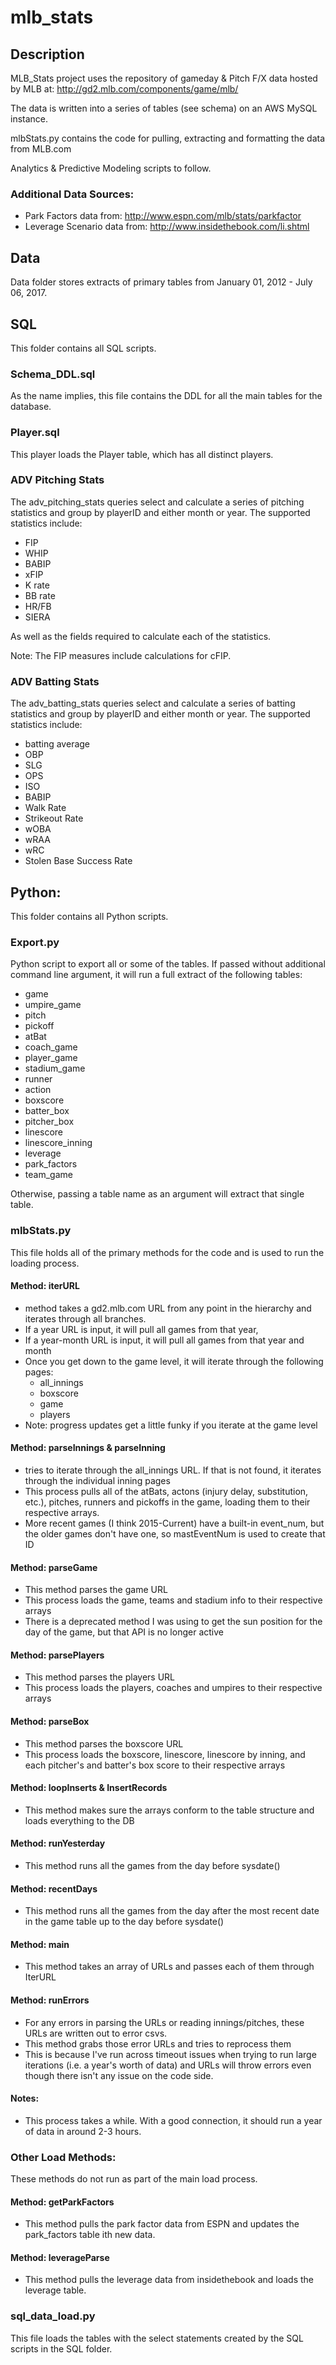 # mlb_stats

## Description
MLB_Stats project uses the repository of gameday & Pitch F/X data hosted by MLB at:
http://gd2.mlb.com/components/game/mlb/

The data is written into a series of tables (see schema) on an AWS MySQL instance.

mlbStats.py contains the code for pulling, extracting and formatting the data from MLB.com

Analytics & Predictive Modeling scripts to follow.

### Additional Data Sources:
* Park Factors data from: http://www.espn.com/mlb/stats/parkfactor
* Leverage Scenario data from: http://www.insidethebook.com/li.shtml

## Data
Data folder stores extracts of primary tables from January 01, 2012 - July 06, 2017.

## SQL
This folder contains all SQL scripts.

### Schema_DDL.sql
As the name implies, this file contains the DDL for all the main tables for the database.

### Player.sql
This player loads the Player table, which has all distinct players.

### ADV Pitching Stats
The adv_pitching_stats queries select and calculate a series of pitching statistics and group by playerID and either month or year. The supported statistics include:
* FIP
* WHIP
* BABIP
* xFIP
* K rate
* BB rate
* HR/FB
* SIERA

As well as the fields required to calculate each of the statistics.

Note: The FIP measures include calculations for cFIP.

### ADV Batting Stats
The adv_batting_stats queries select and calculate a series of batting statistics and group by playerID and either month or year. The supported statistics include:
* batting average
* OBP
* SLG
* OPS
* ISO
* BABIP
* Walk Rate
* Strikeout Rate
* wOBA
* wRAA
* wRC
* Stolen Base Success Rate

## Python:
This folder contains all Python scripts.

### Export.py
Python script to export all or some of the tables. If passed without additional command line argument, it will run a full extract of the following tables:
* game
* umpire_game
* pitch
* pickoff
* atBat
* coach_game
* player_game
* stadium_game
* runner
* action
* boxscore
* batter_box
* pitcher_box
* linescore
* linescore_inning
* leverage
* park_factors
* team_game

Otherwise, passing a table name as an argument will extract that single table.

### mlbStats.py
This file holds all of the primary methods for the code and is used to run the loading process.

#### Method: iterURL
* method takes a gd2.mlb.com URL from any point in the hierarchy and iterates through all branches. 
* If a year URL is input, it will pull all games from that year,
* If a year-month URL is input, it will pull all games from that year and month
* Once you get down to the game level, it will iterate through the following pages:
	* all_innings      
	* boxscore      
	* game      
	* players      
* Note: progress updates get a little funky if you iterate at the game level    
      
#### Method: parseInnings & parseInning  
* tries to iterate through the all_innings URL. If that is not found, it iterates through the individual inning pages    
* This process pulls all of the atBats, actons (injury delay, substitution, etc.), pitches, runners and pickoffs in the game, loading them to their respective arrays.    
* More recent games (I think 2015-Current) have a built-in event_num, but the older games don't have one, so mastEventNum is used to create that ID
    
#### Method: parseGame  
* This method parses the game URL    
* This process loads the game, teams and stadium info to their respective arrays    
* There is a deprecated method I was using to get the sun position for the day of the game, but that API is no longer active
    
#### Method: parsePlayers 
* This method parses the players URL    
* This process loads the players, coaches and umpires to their respective arrays    
    
#### Method: parseBox 
* This method parses the boxscore URL    
* This process loads the boxscore, linescore, linescore by inning, and each pitcher's and batter's box score to their respective arrays

#### Method: loopInserts & InsertRecords 
* This method makes sure the arrays conform to the table structure and loads everything to the DB    
    
#### Method: runYesterday 
* This method runs all the games from the day before sysdate()    
    
#### Method: recentDays 
* This method runs all the games from the day after the most recent date in the game table up to the day before sysdate()    
    
#### Method: main 
* This method takes an array of URLs and passes each of them through IterURL    
    
#### Method: runErrors 
* For any errors in parsing the URLs or reading innings/pitches, these URLs are written out to error csvs.     
* This method grabs those error URLs and tries to reprocess them    
* This is because I've run across timeout issues when trying to run large iterations (i.e. a year's worth of data) and URLs will throw errors even though there isn't any issue on the code side.    
    
#### Notes:  
* This process takes a while. With a good connection, it should run a year of data in around 2-3 hours. 

### Other Load Methods:
These methods do not run as part of the main load process.

#### Method: getParkFactors
* This method pulls the park factor data from ESPN and updates the park_factors table ith new data.

#### Method: leverageParse
* This method pulls the leverage data from insidethebook and loads the leverage table.

### sql_data_load.py

This file loads the tables with the select statements created by the SQL scripts in the SQL folder.
